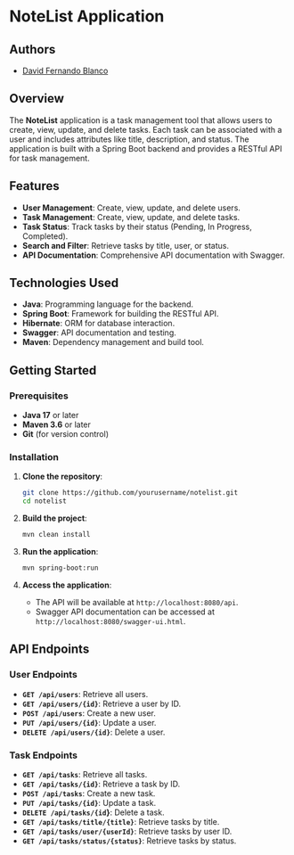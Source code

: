 # NoteList Application

## Authors
- [David Fernando Blanco](https://github.com/DavidBlanco2825)

## Overview

The **NoteList** application is a task management tool that allows users to create, view, update, and delete tasks. Each task can be associated with a user and includes attributes like title, description, and status. The application is built with a Spring Boot backend and provides a RESTful API for task management.

## Features

- **User Management**: Create, view, update, and delete users.
- **Task Management**: Create, view, update, and delete tasks.
- **Task Status**: Track tasks by their status (Pending, In Progress, Completed).
- **Search and Filter**: Retrieve tasks by title, user, or status.
- **API Documentation**: Comprehensive API documentation with Swagger.

## Technologies Used

- **Java**: Programming language for the backend.
- **Spring Boot**: Framework for building the RESTful API.
- **Hibernate**: ORM for database interaction.
- **Swagger**: API documentation and testing.
- **Maven**: Dependency management and build tool.

## Getting Started

### Prerequisites

- **Java 17** or later
- **Maven 3.6** or later
- **Git** (for version control)

### Installation

1. **Clone the repository**:
    ```bash
    git clone https://github.com/yourusername/notelist.git
    cd notelist
    ```

2. **Build the project**:
    ```bash
    mvn clean install
    ```

3. **Run the application**:
    ```bash
    mvn spring-boot:run
    ```

4. **Access the application**:
    - The API will be available at `http://localhost:8080/api`.
    - Swagger API documentation can be accessed at `http://localhost:8080/swagger-ui.html`.

## API Endpoints

### User Endpoints

- **`GET /api/users`**: Retrieve all users.
- **`GET /api/users/{id}`**: Retrieve a user by ID.
- **`POST /api/users`**: Create a new user.
- **`PUT /api/users/{id}`**: Update a user.
- **`DELETE /api/users/{id}`**: Delete a user.

### Task Endpoints

- **`GET /api/tasks`**: Retrieve all tasks.
- **`GET /api/tasks/{id}`**: Retrieve a task by ID.
- **`POST /api/tasks`**: Create a new task.
- **`PUT /api/tasks/{id}`**: Update a task.
- **`DELETE /api/tasks/{id`}**: Delete a task.
- **`GET /api/tasks/title/{title}`**: Retrieve tasks by title.
- **`GET /api/tasks/user/{userId}`**: Retrieve tasks by user ID.
- **`GET /api/tasks/status/{status}`**: Retrieve tasks by status.
